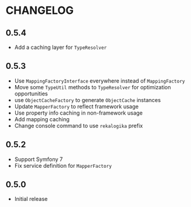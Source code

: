 # CHANGELOG

## 0.5.4

* Add a caching layer for `TypeResolver`

## 0.5.3

* Use `MappingFactoryInterface` everywhere instead of `MappingFactory`
* Move some `TypeUtil` methods to `TypeResolver` for optimization opportunities
* use `ObjectCacheFactory` to generate `ObjectCache` instances
* Update `MapperFactory` to reflect framework usage
* Use property info caching in non-framework usage
* Add mapping caching
* Change console command to use `rekalogika` prefix

## 0.5.2

* Support Symfony 7
* Fix service definition for `MapperFactory`

## 0.5.0

* Initial release
